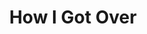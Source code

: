 ---
layout: songs
title: How I Got Over
event: March On Washington
category: march on washington
artist: Mahalia Jackson
writer: Clara Ward
writer:
label:
producer:
award1:
award2:
award3:
genre: Gospel hymn
versions: Orginal - Clara Ward
released: 1951
video: https://www.youtube.com/embed/l49N8U3d0Bw
description: Lorem ipsum dolor sit amet, consectetur adipiscing elit, sed do eiusmod tempor incididunt ut labore et dolore magna aliqua. Semper quis lectus nulla at volutpat diam ut venenatis tellusLorem ipsum dolor sit amet, consectetur adipiscing elit, sed do eiusmod tempor incididunt ut labore et dolore magna aliqua. Semper quis lectus nulla at volutpat diam ut venenatis tellus

---